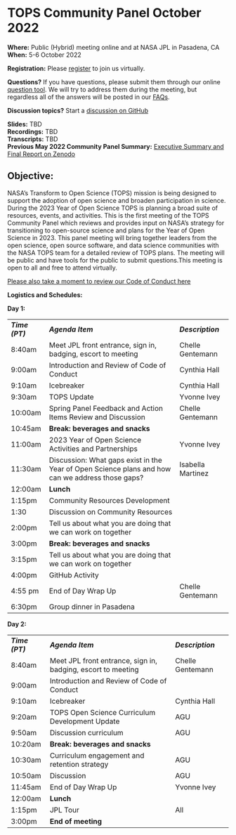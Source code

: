 # TOPS Community Panel October 2022

**Where:** Public (Hybrid) meeting online and at NASA JPL in Pasadena, CA  
**When:** 5-6 October 2022

**Registration:** Please [register](https://forms.gle/3BASj5BqAqwyprMQ8) to join us virtually.

**Questions?** If you have questions, please submit them through our online [question tool](https://nasa.cnf.io/sessions/bx7z/#!/dashboard). We will try to address them during the meeting, but regardless all of the answers will be posted in our [FAQs](https://github.com/nasa/Transform-to-Open-Science/blob/main/docs/Area1_Engagement/engagement_faq.md).


**Discussion topics?** Start a [discussion on GitHub](https://github.com/nasa/Transform-to-Open-Science/discussions)


**Slides:** TBD \
**Recordings:** TBD \
**Transcripts:** TBD  
**Previous May 2022 Community Panel Summary:** [Executive Summary and Final Report on Zenodo](https://doi.org/10.5281/zenodo.6875090)

## Objective: 
NASA’s Transform to Open Science (TOPS) mission is being designed to support the adoption of open science and broaden participation in science. During the 2023 Year of Open Science TOPS is planning a broad suite of resources, events, and activities. This is the first meeting of the TOPS Community Panel which reviews and provides input on NASA’s strategy for transitioning to open-source science and plans for the Year of Open Science in 2023. This panel meeting will bring together leaders from the open science, open source software, and data science communities with the NASA TOPS team for a detailed review of TOPS plans. The meeting will be public and have tools for the public to submit questions.This meeting is open to all and free to attend virtually.

[Please also take a moment to review our Code of Conduct here](../../../CODE_OF_CONDUCT.md)

<!-----

Yay, no errors, warnings, or alerts!

Conversion time: 0.719 seconds.


Using this Markdown file:

1. Paste this output into your source file.
2. See the notes and action items below regarding this conversion run.
3. Check the rendered output (headings, lists, code blocks, tables) for proper
   formatting and use a linkchecker before you publish this page.

Conversion notes:

* Docs to Markdown version 1.0β33
* Thu Sep 15 2022 17:23:30 GMT-0700 (PDT)
* Source doc: Untitled document
* Tables are currently converted to HTML tables.
----->


**Logistics and Schedules:**

**Day 1:**


<table>
  <tr>
   <td><strong><em>Time (PT)</em></strong>
   </td>
   <td><strong><em>Agenda Item</em></strong>
   </td>
   <td><strong><em>Description</em></strong>
   </td>
  </tr>
  <tr>
   <td>8:40am
   </td>
   <td>Meet JPL front entrance, sign in, badging, escort to meeting
   </td>
   <td>Chelle Gentemann
   </td>
  </tr>
  <tr>
   <td>9:00am
   </td>
   <td>Introduction and Review of Code of Conduct
   </td>
   <td>Cynthia Hall
   </td>
  </tr>
  <tr>
   <td>9:10am
   </td>
   <td>Icebreaker
   </td>
   <td>Cynthia Hall
   </td>
  </tr>
  <tr>
   <td>9:30am
   </td>
   <td>TOPS Update 
   </td>
   <td>Yvonne Ivey
   </td>
  </tr>
  <tr>
   <td>10:00am
   </td>
   <td>Spring Panel Feedback and Action Items Review and Discussion
   </td>
   <td>Chelle Gentemann
   </td>
  </tr>
  <tr>
   <td>10:45am
   </td>
   <td colspan="2" ><strong>Break: beverages and snacks</strong>
   </td>
  </tr>
  <tr>
   <td>11:00am 
   </td>
   <td>2023 Year of Open Science Activities and Partnerships
   </td>
   <td>Yvonne Ivey
   </td>
  </tr>
  <tr>
   <td>11:30am
   </td>
   <td>Discussion: What gaps exist in the Year of Open Science plans and how can we address those gaps?
   </td>
   <td>Isabella Martinez
   </td>
  </tr>
  <tr>
   <td>12:00am
   </td>
   <td><strong>Lunch</strong>
   </td>
   <td>
   </td>
  </tr>
  <tr>
   <td>1:15pm
   </td>
   <td colspan="2" >Community Resources Development
   </td>
  </tr>
  <tr>
   <td>1:30
   </td>
   <td>Discussion on Community Resources
   </td>
   <td>
   </td>
  </tr>
  <tr>
   <td>2:00pm
   </td>
   <td>Tell us about what you are doing that we can work on together
   </td>
   <td>
   </td>
  </tr>
  <tr>
   <td>3:00pm
   </td>
   <td><strong>Break: beverages and snacks</strong>
   </td>
   <td>
   </td>
  </tr>
  <tr>
   <td>3:15pm
   </td>
   <td>Tell us about what you are doing that we can work on together
   </td>
   <td>
   </td>
  </tr>
  <tr>
   <td>4:00pm
   </td>
   <td>GitHub Activity
   </td>
   <td>
   </td>
  </tr>
  <tr>
   <td>4:55 pm
   </td>
   <td>End of Day Wrap Up
   </td>
   <td>Chelle Gentemann
   </td>
  </tr>
  <tr>
   <td>6:30pm
   </td>
   <td>Group dinner in Pasadena
   </td>
   <td>
   </td>
  </tr>
</table>


**Day 2:**


<table>
  <tr>
   <td><strong><em>Time (PT)</em></strong>
   </td>
   <td><strong><em>Agenda Item</em></strong>
   </td>
   <td><strong><em>Description</em></strong>
   </td>
  </tr>
  <tr>
   <td>8:40am
   </td>
   <td>Meet JPL front entrance, sign in, badging, escort to meeting
   </td>
   <td>Chelle Gentemann
   </td>
  </tr>
  <tr>
   <td>9:00am
   </td>
   <td>Introduction and Review of Code of Conduct
   </td>
   <td>
   </td>
  </tr>
  <tr>
   <td>9:10am
   </td>
   <td>Icebreaker
   </td>
   <td>Cynthia Hall
   </td>
  </tr>
  <tr>
   <td>9:20am
   </td>
   <td>TOPS Open Science Curriculum Development Update
   </td>
   <td>AGU
   </td>
  </tr>
  <tr>
   <td>9:50am
   </td>
   <td>Discussion curriculum
   </td>
   <td>AGU
   </td>
  </tr>
  <tr>
   <td>10:20am
   </td>
   <td><strong>Break: beverages and snacks</strong>
   </td>
   <td>
   </td>
  </tr>
  <tr>
   <td>10:30am 
   </td>
   <td>Curriculum engagement and retention strategy
   </td>
   <td>AGU
   </td>
  </tr>
  <tr>
   <td>10:50am
   </td>
   <td>Discussion 
   </td>
   <td>AGU
   </td>
  </tr>
  <tr>
   <td>11:45am
   </td>
   <td>End of Day Wrap Up
   </td>
   <td>Yvonne Ivey
   </td>
  </tr>
  <tr>
   <td>12:00am
   </td>
   <td><strong>Lunch</strong>
   </td>
   <td>
   </td>
  </tr>
  <tr>
   <td>1:15pm
   </td>
   <td>JPL Tour 
   </td>
   <td>All
   </td>
  </tr>
  <tr>
   <td>3:00pm
   </td>
   <td colspan="2" ><strong>End of meeting</strong>
   </td>
  </tr>
</table>

